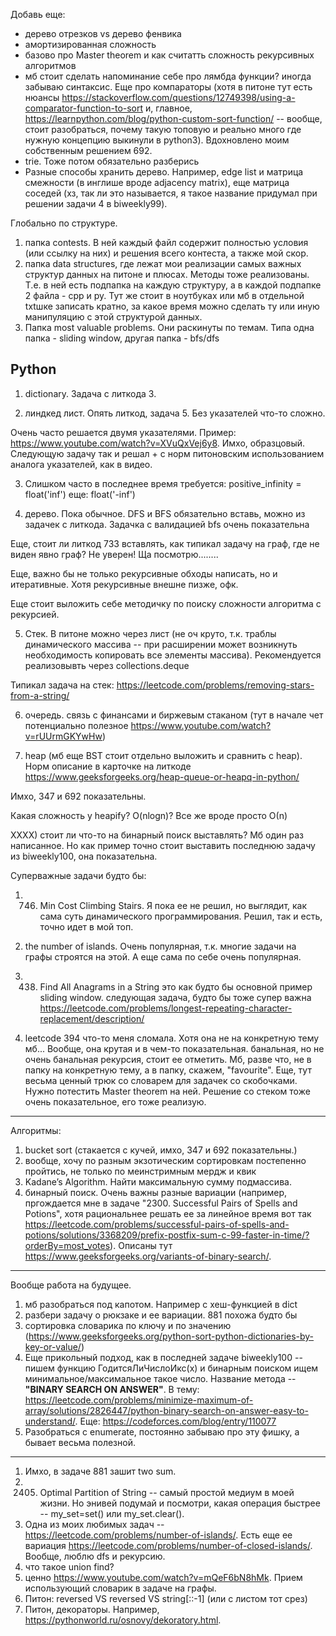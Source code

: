 Добавь еще:
- дерево отрезков vs дерево фенвика
- амортизированная сложность
- базово про Master theorem и как считатть сложность рекурсивных алгоритмов
- мб стоит сделать напоминание себе про лямбда функции? иногда забываю синтаксис. Еще про компараторы (хотя в питоне тут есть нюансы https://stackoverflow.com/questions/12749398/using-a-comparator-function-to-sort и, главное, https://learnpython.com/blog/python-custom-sort-function/ -- вообще, стоит разобраться, почему такую топовую и реально много где нужную концепцию выкинули в python3). Вдохновлено моим собственным решением 692.
- trie. Тоже потом обязательно разберись
- Разные способы хранить дерево. Например, edge list и матрица смежности (в инглише вроде adjacency matrix), еще матрица соседей (хз, так ли это называется, я такое название придумал при решении задачи 4 в biweekly99).


Глобально по структуре.
1) папка contests. В ней каждый файл содержит полностью условия (или ссылку на них) и решения всего контеста, а также мой скор.
2) папка data structures, где лежат мои реализации самых важных структур данных на питоне и плюсах. Методы тоже реализованы.
Т.е. в ней есть подпапка на каждую структуру, а в каждой подпапке 2 файла - cpp и py.
Тут же стоит в ноутбуках или мб в отдельной txtшке записать кратно, за какое время можно сделать ту или иную манипуляцию с этой структурой данных.
3) Папка most valuable problems. Они раскинуты по темам.
Типа одна папка - sliding window, 
другая папка - bfs/dfs

## Python
1) dictionary. 
Задача с литкода 3.

2) линдкед лист.
Опять литкод, задача 5.
Без указателей что-то сложно.

Очень часто решается двумя указателями. Пример: https://www.youtube.com/watch?v=XVuQxVej6y8. Имхо, образцовый. Следующую задачу так и решал + с норм питоновским использованием аналога указателей, как в видео.

3) Слишком часто в последнее время требуется: 
positive_infinity = float('inf')
еще: float('-inf')

4) дерево. Пока обычное.
DFS и BFS обязательно вставь, можно из задачек с литкода. 
Задачка с валидацией bfs очень показательна

Еще, стоит ли литкод 733 вставлять, как типикал задачу на граф, где не виден явно граф? Не уверен! Ща посмотрю........

Еще, важно бы не только рекурсивные обходы написать, но и итеративные. Хотя рекурсивные внешне пизже, офк.



Еще стоит выложить себе методичку по поиску сложности алгоритма с рекурсией.

5) Стек.
В питоне можно через лист (не оч круто, т.к. траблы динамического массива -- при расширении может возникнуть необходимость копировать все элементы массива).
Рекомендуется реализовывть через collections.deque

Типикал задача на стек: https://leetcode.com/problems/removing-stars-from-a-string/

6) очередь.
связь с финансами и биржевым стаканом (тут в начале чет потенциально полезное https://www.youtube.com/watch?v=rUUrmGKYwHw)

7) heap (мб еще BST стоит отдельно выложить и сравнить с heap). Норм описание в карточке на литкоде
https://www.geeksforgeeks.org/heap-queue-or-heapq-in-python/

Имхо, 347 и 692 показательны.

Какая сложность у heapify? O(nlogn)? Все же вроде просто О(n)


XXXX) стоит ли что-то на бинарный поиск выставлять? Мб один раз написанное. 
Но как пример точно стоит выставить последнюю задачу из biweekly100, она показательна.



Суперважные задачи будто бы:
1) 746. Min Cost Climbing Stairs.
Я пока ее не решил, но выглядит, как сама суть динамического программирования. 
Решил, так и есть, точно идет в мой топ.
2) the number of islands. Очень популярная, т.к. многие задачи на графы строятся на этой. А еще сама по себе очень популярная.
3) 438. Find All Anagrams in a String
это как будто бы основной пример sliding window. 
следующая задача, будто бы тоже супер важна https://leetcode.com/problems/longest-repeating-character-replacement/description/

4) leetcode 394 что-то меня сломала. Хотя она не на конкретную тему мб...
Вообще, она крутая и в чем-то показательная. банальная, но не очень банальная рекурсия, стоит ее отметить. Мб, разве что, не в папку на конкретную тему, а в папку, скажем, "favourite".
Еще, тут весьма ценный трюк со словарем для задачек со скобочками.
Нужно потестить Master theorem на ней.
Решение со стеком тоже очень показательное, его тоже реализую.
______________________________________________
Алгоритмы:
1) bucket sort (стакается с кучей, имхо, 347 и 692 показательны.)
2) вообще, хочу по разным экзотическим сортировкам постепенно пройтись, не только по меинстримным мердж и квик
3) Kadane’s Algorithm. Найти максимальную сумму подмассива.
4) бинарный поиск. Очень важны разные вариации (например, пргождается мне в задаче "2300. Successful Pairs of Spells and Potions", хотя рациональнее решать ее за линейное время вот так https://leetcode.com/problems/successful-pairs-of-spells-and-potions/solutions/3368209/prefix-postfix-sum-c-99-faster-in-time/?orderBy=most_votes). Описаны тут https://www.geeksforgeeks.org/variants-of-binary-search/.
________________
Вообще работа на будущее. 
1) мб разобраться под капотом. Например с хеш-функцией в dict
2) разбери задачу о рюкзаке и ее вариации. 881 похожа будто бы
3) сортировка словарика по ключу и по значению (https://www.geeksforgeeks.org/python-sort-python-dictionaries-by-key-or-value/)
4) Еще прикольный подход, как в последней задаче biweekly100 -- пишем функцию ГодитсяЛиЧислоИкс(x) и бинарным поиском ищем минимальное/максимальное такое число.
Название метода -- **"BINARY SEARCH ON ANSWER"**. В тему: https://leetcode.com/problems/minimize-maximum-of-array/solutions/2826447/python-binary-search-on-answer-easy-to-understand/. Еще: https://codeforces.com/blog/entry/110077
5) Разобраться с enumerate, постоянно забываю про эту фишку, а бывает весьма полезной.
__________________________________________________________________
1) Имхо, в задаче 881 зашит two sum.
2) 2405. Optimal Partition of String -- самый простой медиум в моей жизни. Но энивей подумай и посмотри, какая операция быстрее -- my_set=set() или my_set.clear().
3) Одна из моих любимых задач -- https://leetcode.com/problems/number-of-islands/. Есть еще ее вариация https://leetcode.com/problems/number-of-closed-islands/. Вообще, люблю dfs и рекурсию.
4) что такое union find?
5) ценно https://www.youtube.com/watch?v=mQeF6bN8hMk. Прием использующий словарик в задаче на графы.
6) Питон: reversed VS reversed VS string[::-1] (или с листом тот срез)
7) Питон, декораторы. Например, https://pythonworld.ru/osnovy/dekoratory.html.

